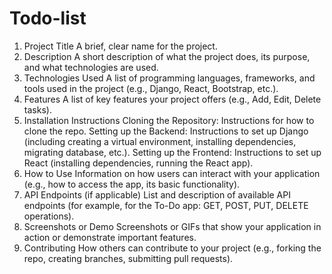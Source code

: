 # Todo-list
1. Project Title
A brief, clear name for the project.
2. Description
A short description of what the project does, its purpose, and what technologies are used.
3. Technologies Used
A list of programming languages, frameworks, and tools used in the project (e.g., Django, React, Bootstrap, etc.).
4. Features
A list of key features your project offers (e.g., Add, Edit, Delete tasks).
5. Installation Instructions
Cloning the Repository: Instructions for how to clone the repo.
Setting up the Backend: Instructions to set up Django (including creating a virtual environment, installing dependencies, migrating database, etc.).
Setting up the Frontend: Instructions to set up React (installing dependencies, running the React app).
6. How to Use
Information on how users can interact with your application (e.g., how to access the app, its basic functionality).
7. API Endpoints (if applicable)
List and description of available API endpoints (for example, for the To-Do app: GET, POST, PUT, DELETE operations).
8. Screenshots or Demo
Screenshots or GIFs that show your application in action or demonstrate important features.
9. Contributing
How others can contribute to your project (e.g., forking the repo, creating branches, submitting pull requests).

